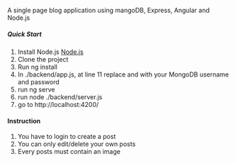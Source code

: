 A single page blog application using mangoDB, Express, Angular and Node.js

##### Quick Start
1. Install Node.js
  [Node.js](https://nodejs.org/en/)
2. Clone the project
3. Run ng install
4. In ./backend/app.js, at line 11 replace <username> and <password> with your MongoDB username and password
5. run ng serve
6. run node ./backend/server.js
7. go to http://localhost:4200/
  
#### Instruction
1. You have to login to create a post
2. You can only edit/delete your own posts
3. Every posts must contain an image
